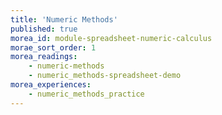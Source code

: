 ```yaml
---
title: 'Numeric Methods'
published: true
morea_id: module-spreadsheet-numeric-calculus
morae_sort_order: 1
morea_readings:
    - numeric-methods
    - numeric_methods-spreadsheet-demo
morea_experiences:
    - numeric_methods_practice
---
```

